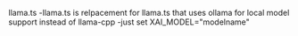 llama.ts
-llama.ts is relpacement for llama.ts that uses ollama for local model support instead of llama-cpp
-just set XAI_MODEL="modelname"
